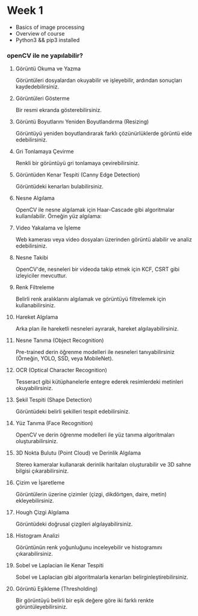 # Week 1
- Basics of image processing
- Overview of course 
- Python3  && pip3 installed 


### openCV ile ne  yapılabilir? 
1. Görüntü Okuma ve Yazma

    Görüntüleri dosyalardan okuyabilir ve işleyebilir, ardından sonuçları kaydedebilirsiniz.



2. Görüntüleri Gösterme

    Bir resmi ekranda gösterebilirsiniz.



3. Görüntü Boyutlarını Yeniden Boyutlandırma (Resizing)

    Görüntüyü yeniden boyutlandırarak farklı çözünürlüklerde görüntü elde edebilirsiniz.


4. Gri Tonlamaya Çevirme

    Renkli bir görüntüyü gri tonlamaya çevirebilirsiniz.



5. Görüntüden Kenar Tespiti (Canny Edge Detection)

    Görüntüdeki kenarları bulabilirsiniz.



6. Nesne Algılama

    OpenCV ile nesne algılamak için Haar-Cascade gibi algoritmalar kullanılabilir. Örneğin yüz algılama:



7. Video Yakalama ve İşleme

    Web kamerası veya video dosyaları üzerinden görüntü alabilir ve analiz edebilirsiniz.


8. Nesne Takibi

    OpenCV'de, nesneleri bir videoda takip etmek için KCF, CSRT gibi izleyiciler mevcuttur.



9. Renk Filtreleme

    Belirli renk aralıklarını algılamak ve görüntüyü filtrelemek için kullanabilirsiniz.


10. Hareket Algılama

    Arka plan ile hareketli nesneleri ayırarak, hareket algılayabilirsiniz.


11. Nesne Tanıma (Object Recognition)

    Pre-trained derin öğrenme modelleri ile nesneleri tanıyabilirsiniz (Örneğin, YOLO, SSD, veya MobileNet).



12. OCR (Optical Character Recognition)

    Tesseract gibi kütüphanelerle entegre ederek resimlerdeki metinleri okuyabilirsiniz.


13. Şekil Tespiti (Shape Detection)

    Görüntüdeki belirli şekilleri tespit edebilirsiniz.



14. Yüz Tanıma (Face Recognition)

    OpenCV ve derin öğrenme modelleri ile yüz tanıma algoritmaları oluşturabilirsiniz.


15. 3D Nokta Bulutu (Point Cloud) ve Derinlik Algılama

    Stereo kameralar kullanarak derinlik haritaları oluşturabilir ve 3D sahne bilgisi çıkarabilirsiniz.

16. Çizim ve İşaretleme

    Görüntülerin üzerine çizimler (çizgi, dikdörtgen, daire, metin) ekleyebilirsiniz.



17. Hough Çizgi Algılama

    Görüntüdeki doğrusal çizgileri algılayabilirsiniz.


18. Histogram Analizi

    Görüntünün renk yoğunluğunu inceleyebilir ve histogramını çıkarabilirsiniz.



19. Sobel ve Laplacian ile Kenar Tespiti

    Sobel ve Laplacian gibi algoritmalarla kenarları belirginleştirebilirsiniz.



20. Görüntü Eşikleme (Thresholding)

    Bir görüntüyü belirli bir eşik değere göre iki farklı renkte görüntüleyebilirsiniz.

